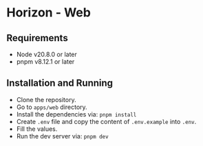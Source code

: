 # Horizon - Web

## Requirements

- Node v20.8.0 or later
- pnpm v8.12.1 or later

## Installation and Running

- Clone the repository.
- Go to `apps/web` directory.
- Install the dependencies via: `pnpm install`
- Create `.env` file and copy the content of `.env.example` into `.env`.
- Fill the values.
- Run the dev server via: `pnpm dev`
